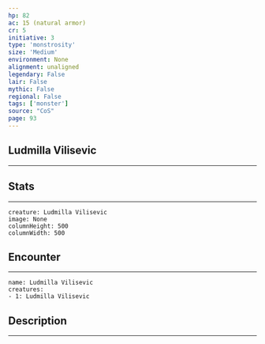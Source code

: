 ```yaml
---
hp: 82
ac: 15 (natural armor)
cr: 5
initiative: 3
type: 'monstrosity'    
size: 'Medium'
environment: None
alignment: unaligned
legendary: False
lair: False
mythic: False
regional: False
tags: ['monster']
source: "CoS"
page: 93
---
```


## Ludmilla Vilisevic
---



## Stats
---

```statblock
creature: Ludmilla Vilisevic
image: None
columnHeight: 500
columnWidth: 500
```

## Encounter
---

```encounter-table
name: Ludmilla Vilisevic
creatures:
- 1: Ludmilla Vilisevic
```

## Description
---




